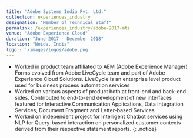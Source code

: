 ```yaml
---
title: "Adobe Systems India Pvt. Ltd."
collection: experiences_industry
designation: "Member of Technical Staff"
permalink: /experiences_industry/adobe-2017-mts
venue: "Adobe Experience Cloud"
duration: "June 2017 - December 2018"
location: "Noida, India"
logo : '/images/logos/adobe.png'
---
```


* Worked in product team affiliated to AEM (Adobe Experience Manager) Forms evolved from Adobe LiveCycle
team and part of Adobe Experience Cloud Solutions. LiveCycle is an enterprise level product used for business
process automation services
* Worked on various aspects of product both at front-end and back-end sides. Contributed to end-to-end
development of new interfaces featured for Interactive Communication Applications, Data Integration Services,
Document Fragment and Letter-based Services
* Worked on independent project for Intelligent Chatbot services using NLP for Query-based interaction on
personalized customer contexts derived from their respective statement reports.
{: .notice}